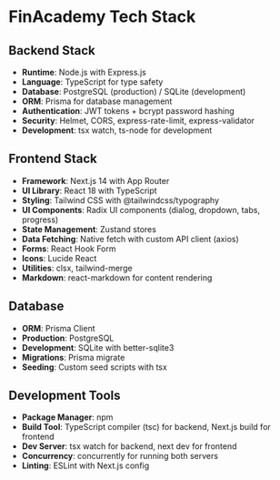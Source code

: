 # FinAcademy Tech Stack

## Backend Stack
- **Runtime**: Node.js with Express.js
- **Language**: TypeScript for type safety
- **Database**: PostgreSQL (production) / SQLite (development) 
- **ORM**: Prisma for database management
- **Authentication**: JWT tokens + bcrypt password hashing
- **Security**: Helmet, CORS, express-rate-limit, express-validator
- **Development**: tsx watch, ts-node for development

## Frontend Stack
- **Framework**: Next.js 14 with App Router
- **UI Library**: React 18 with TypeScript
- **Styling**: Tailwind CSS with @tailwindcss/typography
- **UI Components**: Radix UI components (dialog, dropdown, tabs, progress)
- **State Management**: Zustand stores
- **Data Fetching**: Native fetch with custom API client (axios)
- **Forms**: React Hook Form
- **Icons**: Lucide React
- **Utilities**: clsx, tailwind-merge
- **Markdown**: react-markdown for content rendering

## Database
- **ORM**: Prisma Client
- **Production**: PostgreSQL 
- **Development**: SQLite with better-sqlite3
- **Migrations**: Prisma migrate
- **Seeding**: Custom seed scripts with tsx

## Development Tools
- **Package Manager**: npm
- **Build Tool**: TypeScript compiler (tsc) for backend, Next.js build for frontend
- **Dev Server**: tsx watch for backend, next dev for frontend
- **Concurrency**: concurrently for running both servers
- **Linting**: ESLint with Next.js config